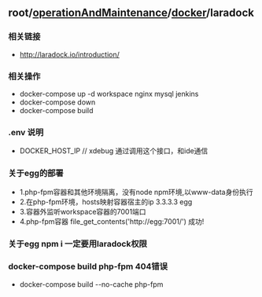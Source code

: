 ## root/[operationAndMaintenance](../README.md)/[docker](./README.md)/laradock
### 相关链接
* <http://laradock.io/introduction/>
### 相关操作
  * docker-compose up -d workspace nginx mysql jenkins
  * docker-compose down
  * docker-compose build
  
### .env 说明
  * DOCKER_HOST_IP // xdebug 通过调用这个接口，和ide通信
  
### 关于egg的部署
* 1.php-fpm容器和其他环境隔离，没有node npm环境,以www-data身份执行
* 2.在php-fpm环境，hosts映射容器宿主的ip 3.3.3.3 egg
* 3.容器外监听workspace容器的7001端口
* 4.php-fpm容器 file_get_contents('http://egg:7001/') 成功!

### 关于egg npm i 一定要用laradock权限

### docker-compose build php-fpm 404错误
* docker-compose build --no-cache php-fpm 


